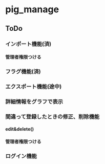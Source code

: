 # pig_manage

## ToDo

### インポート機能(済)  
#### 管理者権限つける  
### フラグ機能(済)  
### エクスポート機能(途中)  
### 詳細情報をグラフで表示  
### 間違って登録したときの修正、削除機能  
#### edit&delete()  
#### 管理者権限つける  
### ログイン機能  

